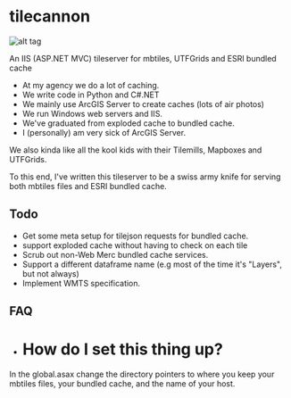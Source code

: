 tilecannon
==========

![alt tag](www.guerrillagis.net/public_html/tilecannon.png)

An IIS (ASP.NET MVC) tileserver for mbtiles, UTFGrids and ESRI bundled cache

* At my agency we do a lot of caching.
* We write code in Python and C#.NET
* We mainly use ArcGIS Server to create caches (lots of air photos)
* We run Windows web servers and IIS.
* We've graduated from exploded cache to bundled cache.
* I (personally) am very sick of ArcGIS Server.

We also kinda like all the kool kids with their Tilemills, Mapboxes and UTFGrids.

To this end, I've written this tileserver to be a swiss army knife for serving both
 mbtiles files and ESRI bundled cache.

Todo
----
* Get some meta setup for tilejson requests for bundled cache.
* support exploded cache without having to check on each tile
* Scrub out non-Web Merc bundled cache services.
* Support a different dataframe name (e.g most of the time it's "Layers", but not always)
* Implement WMTS specification.

FAQ
---

* # How do I set this thing up?

In the global.asax change the directory pointers to where you keep your mbtiles files, your bundled cache, and the name of your host.
